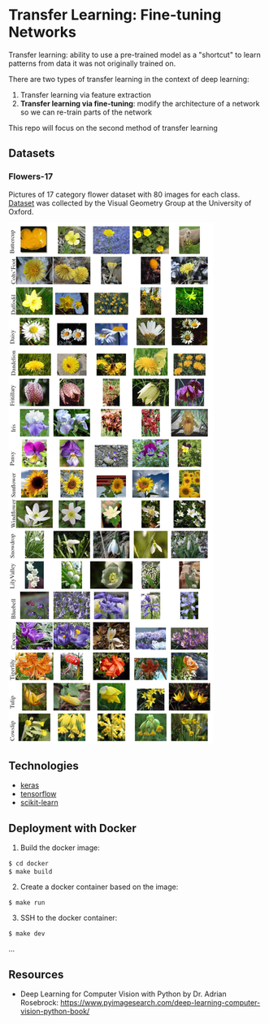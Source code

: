 # Transfer Learning: Fine-tuning Networks

Transfer learning: ability to use a pre-trained model as a "shortcut" to learn patterns from data it was not originally trained on.

There are two types of transfer learning in the context of deep learning:

1. Transfer learning via feature extraction
2. **Transfer learning via fine-tuning**: modify the architecture of a network so we can re-train parts of the network

This repo will focus on the second method of transfer learning

## Datasets

### Flowers-17

Pictures of 17 category flower dataset with 80 images for each class. [Dataset](http://www.robots.ox.ac.uk/~vgg/data/flowers/17/) was collected by the Visual Geometry Group at the University of Oxford.

![](docs/flowers17.jpg)

## Technologies

* [keras](https://keras.io)
* [tensorflow](https://www.tensorflow.org/)
* [scikit-learn](https://scikit-learn.org/)
  
## Deployment with Docker

1. Build the docker image:
```
$ cd docker
$ make build
```

2. Create a docker container based on the image:
```
$ make run
```

3. SSH to the docker container:
```
$ make dev
```

...

## Resources

* Deep Learning for Computer Vision with Python by Dr. Adrian Rosebrock: https://www.pyimagesearch.com/deep-learning-computer-vision-python-book/
